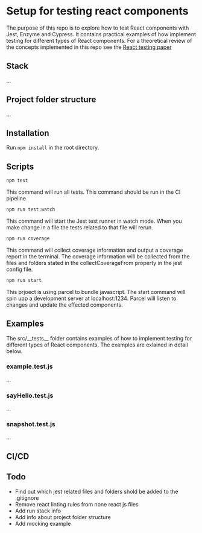 # Setup for testing react components

The purpose of this repo is to explore how to test React components with Jest, Enzyme and Cypress. It contains practical examples of how implement testing for different types of React components. For a theoretical review of the concepts implemented in this repo see the [React testing paper](https://www.dropbox.com/scl/fi/knwjgqlzaemcx3wlxvbgx/React-testing.paper?dl=0&rlkey=0nvnbqu1bymespxbs3hlvwmxt)

## Stack
...

## Project folder structure
...

## Installation
Run `npm install` in the root directory.

## Scripts

```bash
npm test
```
This command will run all tests. This command should be run in the CI pipeline

```bash
npm run test:watch
```
This command will start the Jest test runner in watch mode. When you make change in a file the tests related to that file will rerun.

  
```bash
npm run coverage
```
This command will collect coverage information and output a coverage report in the terminal. The coverage information will be collected from the files and folders stated in the collectCoverageFrom property in the jest config file.


```bash
npm run start
```
This prjoect is using parcel to bundle javascript. The start command will spin upp a development server at localhost:1234. Parcel will listen to changes and update the effected components.

## Examples
The src/\_\_tests\_\_ folder contains examples of how to implement testing for different types of React components. The examples are exlained in detail below.

### example.test.js
...
### sayHello.test.js
...
### snapshot.test.js
...

## CI/CD

## Todo
* Find out which jest related files and folders shold be added to the .gitignore
* Remove react linting rules from none react js files
* Add run stack info
* Add info about project folder structure
* Add mocking example